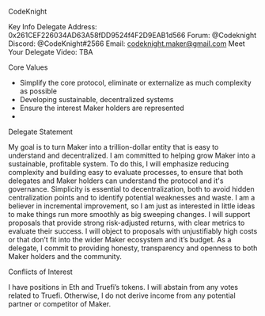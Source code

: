 CodeKnight

Key Info
Delegate Address: 0x261CEF226034AD63A58fDD9524f4F2D9EAB1d566
Forum: @Codeknight
Discord: @CodeKnight#2566
Email: codeknight.maker@gmail.com
Meet Your Delegate Video: TBA

Core Values
- Simplify the core protocol, eliminate or externalize as much complexity as possible
- Developing sustainable, decentralized systems
- Ensure the interest Maker holders are represented
- 
Delegate Statement

My goal is to turn Maker into a trillion-dollar entity that is easy to understand and decentralized. I am committed to helping grow Maker into a sustainable, profitable system.
To do this, I will emphasize reducing complexity and building easy to evaluate processes, to ensure that both delegates and Maker holders can understand the protocol and it's governance. Simplicity is essential to decentralization, both to avoid hidden centralization points and to identify potential weaknesses and waste. I am a believer in incremental improvement, so I am just as interested in little ideas to make things run more smoothly as big sweeping changes.
I will support proposals that provide strong risk-adjusted returns, with clear metrics to evaluate their success. I will object to proposals with unjustifiably high costs or that don’t fit into the wider Maker ecosystem and it’s budget.
As a delegate, I commit to providing honesty, transparency and openness to both Maker holders and the community.
 
Conflicts of Interest

I have positions in Eth and Truefi’s tokens. I will abstain from any votes related to Truefi. Otherwise, I do not derive income from any potential partner or competitor of Maker.
